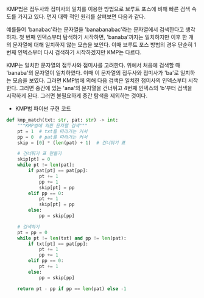 KMP법은 접두사와 접미사의 일치를 이용한 방법으로 브루트 포스에 비해 빠른 검색 속도를 가지고 있다. 먼저 대략 적인 원리를 살펴보면 다음과 같다.

예를들어 'banabac'라는 문자열을 'banabanabac'라는 문자열에서 검색한다고 생각하자. 첫 번째 인덱스부터 탐색하기 시작하면, 'banaba'까지는 일치하지만 이후 한 개의 문자열에 대해 일치하지 않는 모습을 보인다. 이때 브루트 포스 방법의 경우 단순히 1번째 인덱스부터 다시 검색하기 시작하겠지만 KMP는 다르다.

KMP는 일치한 문자열의 접두사와 접미사를 고려한다. 위에서 처음에 검색할 때 'banaba'의 문자열이 일치하였다. 이때 이 문자열의 접두사와 접미사가 'ba'로 일치하는 모습을 보였다. 그러면 KMP법에 의해 다음 검색은 일치한 접미사의 인덱스부터 시작한다. 그러면 중간에 있는 'ana'의 문자열을 건너뛰고 4번째 인덱스의 'b'부터 검색을 시작하게 된다. 그러면 불필요하게 중간 탐색을 제외하는 것이다.

* KMP법 파이썬 구현 코드

```python
def kmp_match(txt: str, pat: str) -> int:
    """KMP법에 의한 문자열 검색"""
    pt = 1  # txt를 따라가는 커서
    pp = 0  # pat를 따라가는 커서
    skip = [0] * (len(pat) + 1)  # 건너뛰기 표

    # 건너뛰기 표 만들기
    skip[pt] = 0
    while pt != len(pat):
        if pat[pt] == pat[pp]:
            pt += 1
            pp += 1
            skip[pt] = pp
        elif pp == 0:
            pt += 1
            skip[pt] = pp
        else:
            pp = skip[pp]

    # 검색하기
    pt = pp = 0
    while pt != len(txt) and pp != len(pat):
        if txt[pt] == pat[pp]:
            pt += 1
            pp += 1
        elif pp == 0:
            pt += 1
        else:
            pp = skip[pp]

    return pt - pp if pp == len(pat) else -1
```
